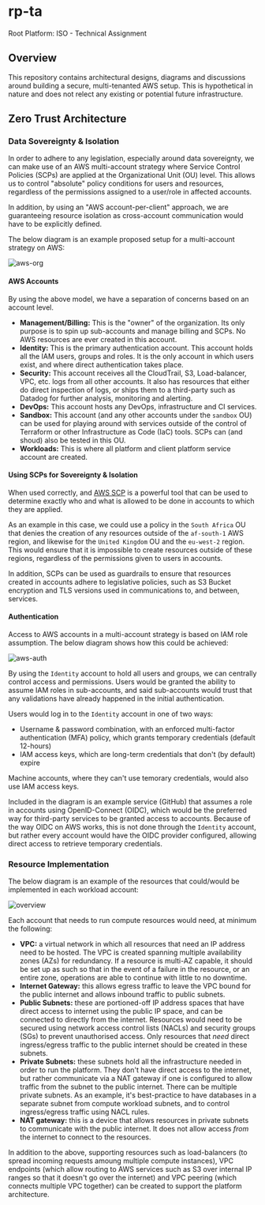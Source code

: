 # rp-ta

Root Platform: ISO - Technical Assignment

## Overview

This repository contains architectural designs, diagrams and discussions around building a secure, multi-tenanted AWS setup. This is hypothetical in nature and does not relect any existing or potential future infrastructure.

## Zero Trust Architecture

### Data Sovereignty & Isolation

In order to adhere to any legislation, especially around data sovereignty, we can make use of an AWS multi-account strategy where Service Control Policies (SCPs) are applied at the Organizational Unit (OU) level. This allows us to control "absolute" policy conditions for users and resources, regardless of the permissions assigned to a user/role in affected accounts.

In addition, by using an "AWS account-per-client" approach, we are guaranteeing resource isolation as cross-account communication would have to be explicitly defined.

The below diagram is an example proposed setup for a multi-account strategy on AWS:

![aws-org](./.github/images/overview-aws-org.drawio.svg)

#### AWS Accounts

By using the above model, we have a separation of concerns based on an account level.

- **Management/Billing:** This is the "owner" of the organization. Its only purpose is to spin up sub-accounts and manage billing and SCPs. No AWS resources are ever created in this account.
- **Identity:** This is the primary authentication account. This account holds all the IAM users, groups and roles. It is the only account in which users exist, and where direct authentication takes place.
- **Security:** This account receives all the CloudTrail, S3, Load-balancer, VPC, etc. logs from all other accounts. It also has resources that either do direct inspection of logs, or ships them to a third-party such as Datadog for further analysis, monitoring and alerting.
- **DevOps:** This account hosts any DevOps, infrastructure and CI services.
- **Sandbox:** This account (and any other accounts under the `sandbox` OU) can be used for playing around with services outside of the control of Terraform or other Infrastructure as Code (IaC) tools. SCPs can (and shoud) also be tested in this OU.
- **Workloads:** This is where all platform and client platform service account are created.

#### Using SCPs for Sovereignty & Isolation

When used correctly, and [AWS SCP](https://docs.aws.amazon.com/organizations/latest/userguide/orgs_manage_policies_scps.html) is a powerful tool that can be used to determine exactly who and what is allowed to be done in accounts to which they are applied.

As an example in this case, we could use a policy in the `South Africa` OU that denies the creation of any resources outside of the `af-south-1` AWS region, and likewise for the `United Kingdom` OU and the `eu-west-2` region. This would ensure that it is impossible to create resources outside of these regions, regardless of the permissions given to users in accounts.

In addition, SCPs can be used as guardrails to ensure that resources created in accounts adhere to legislative policies, such as S3 Bucket encryption and TLS versions used in communications to, and between, services.

#### Authentication

Access to AWS accounts in a multi-account strategy is based on IAM role assumption. The below diagram shows how this could be achieved:

![aws-auth](./.github/images/overview-aws-auth.drawio.svg)

By using the `Identity` account to hold all users and groups, we can centrally control access and permissions. Users would be granted the ability to assume IAM roles in sub-accounts, and said sub-accounts would trust that any validations have already happened in the initial authentication.

Users would log in to the `Identity` account in one of two ways:
- Username & password combination, with an enforced multi-factor authentication (MFA) policy, which grants temporary credentials (default 12-hours)
- IAM access keys, which are long-term credentials that don't (by default) expire

Machine accounts, where they can't use temorary credentials, would also use IAM access keys.

Included in the diagram is an example service (GitHub) that assumes a role in accounts using OpenID-Connect (OIDC), which would be the preferred way for third-party services to be granted access to accounts. Because of the way OIDC on AWS works, this is not done through the `Identity` account, but rather every account would have the OIDC provider configured, allowing direct access to retrieve temporary credentials.

### Resource Implementation

The below diagram is an example of the resources that could/would be implemented in each workload account:

![overview](./.github/images/overview-aws-networking.drawio.svg)

Each account that needs to run compute resources would need, at minimum the following:

- **VPC:** a virtual network in which all resources that need an IP address need to be hosted. The VPC is created spanning multiple availability zones (AZs) for redundancy. If a resource is multi-AZ capable, it should be set up as such so that in the event of a failure in the resource, or an entire zone, operations are able to continue with little to no downtime.
- **Internet Gateway:** this allows egress traffic to leave the VPC bound for the public internet and allows inbound traffic to public subnets.
- **Public Subnets:** these are portioned-off IP address spaces that have direct access to internet using the public IP space, and can be connected to directly from the internet. Resources would need to be secured using network access control lists (NACLs) and security groups (SGs) to prevent unauthorised access. Only resources that *need* direct ingress/egress traffic to the public internet should be created in these subnets.
- **Private Subnets:** these subnets hold all the infrastructure needed in order to run the platform. They don't have direct access to the internet, but rather communicate via a NAT gateway if one is configured to allow traffic from the subnet to the public internet. There can be multiple private subnets. As an example, it's best-practice to have databases in a separate subnet from compute workload subnets, and to control ingress/egress traffic using NACL rules.
- **NAT gateway:** this is a device that allows resources in private subnets to communicate with the public internet. It does not allow access *from* the internet to connect to the resources.

In addition to the above, supporting resources such as load-balancers (to spread incoming requests amoung multiple compute instances), VPC endpoints (which allow routing to AWS services such as S3 over internal IP ranges so that it doesn't go over the internet) and VPC peering (which connects multiple VPC together) can be created to support the platform architecture.
